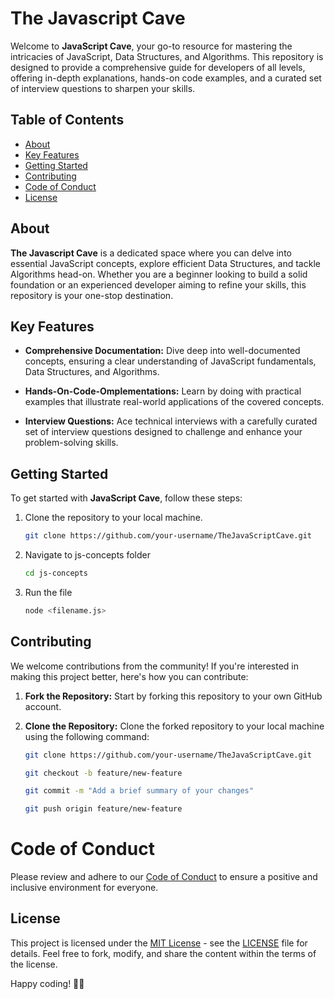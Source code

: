 # The Javascript Cave

Welcome to **JavaScript Cave**, your go-to resource for mastering the intricacies of JavaScript, Data Structures, and Algorithms. This repository is designed to provide a comprehensive guide for developers of all levels, offering in-depth explanations, hands-on code examples, and a curated set of interview questions to sharpen your skills.

## Table of Contents

- [About](#about)
- [Key Features](#key-features)
- [Getting Started](#getting-started)
- [Contributing](#contributing)
- [Code of Conduct](#code-of-conduct)
- [License](#license)

## About

**The Javascript Cave** is a dedicated space where you can delve into essential JavaScript concepts, explore efficient Data Structures, and tackle Algorithms head-on. Whether you are a beginner looking to build a solid foundation or an experienced developer aiming to refine your skills, this repository is your one-stop destination.

## Key Features

- **Comprehensive Documentation:** Dive deep into well-documented concepts, ensuring a clear understanding of JavaScript fundamentals, Data Structures, and Algorithms.

- **Hands-On-Code-Omplementations:** Learn by doing with practical examples that illustrate real-world applications of the covered concepts.

- **Interview Questions:** Ace technical interviews with a carefully curated set of interview questions designed to challenge and enhance your problem-solving skills.

## Getting Started

To get started with **JavaScript Cave**, follow these steps:

1. Clone the repository to your local machine.
   ```bash
   git clone https://github.com/your-username/TheJavaScriptCave.git
   ```
2. Navigate to js-concepts folder
   ```bash
   cd js-concepts
   ```
3. Run the file
    ```bash
   node <filename.js>
   ```
## Contributing

We welcome contributions from the community! If you're interested in making this project better, here's how you can contribute:

1. **Fork the Repository:** Start by forking this repository to your own GitHub account.

2. **Clone the Repository:** Clone the forked repository to your local machine using the following command:
   ```bash
   git clone https://github.com/your-username/TheJavaScriptCave.git
   ```
   ```bash
   git checkout -b feature/new-feature
   ```
   ```bash
   git commit -m "Add a brief summary of your changes"
   ```
   ```bash
   git push origin feature/new-feature
   ```

   
# Code of Conduct

Please review and adhere to our [Code of Conduct](CODE_OF_CONDUCT.md) to ensure a positive and inclusive environment for everyone.

## License

This project is licensed under the [MIT License](LICENSE) - see the [LICENSE](LICENSE) file for details. Feel free to fork, modify, and share the content within the terms of the license.

Happy coding! 🚀✨

   

